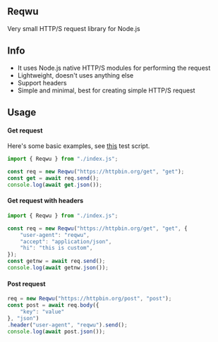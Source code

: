 ## Reqwu
Very small HTTP/S request library for Node.js

## Info
- It uses Node.js native HTTP/S modules for performing the request
- Lightweight, doesn't uses anything else
- Support headers
- Simple and minimal, best for creating simple HTTP/S request

## Usage
#### Get request
Here's some basic examples, see [this](https://github.com/kiwimoe/reqwu/blob/main/test.js) test script.

```js
import { Reqwu } from "./index.js";

const req = new Reqwu("https://httpbin.org/get", "get");
const get = await req.send();
console.log(await get.json());
```

#### Get request with headers
```js
import { Reqwu } from "./index.js";

const req = new Reqwu("https://httpbin.org/get", "get", {
    "user-agent": "reqwu",
    "accept": "application/json",
    "hi": "this is custom",
});
const getnw = await req.send();
console.log(await getnw.json());
```

#### Post request
```js
req = new Reqwu("https://httpbin.org/post", "post");
const post = await req.body({
    "key": "value"
}, "json")
.header("user-agent", "reqwu").send();
console.log(await post.json());
```
